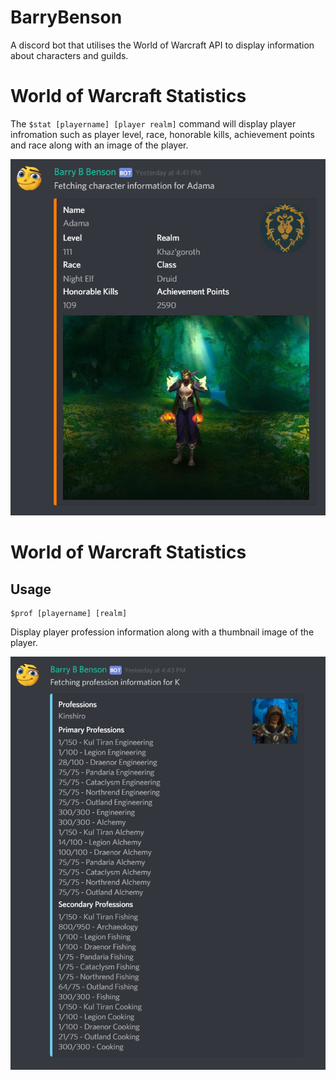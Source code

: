 # BarryBenson
A discord bot that utilises the World of Warcraft API to display information about characters and guilds. 

# World of Warcraft Statistics
The ```$stat [playername] [player realm]``` command will display player infromation such as player level, race, honorable kills, achievement points and race along with an image of the player.

![Example Image](images/STAT_EXAMPLE.png)

# World of Warcraft Statistics
## Usage
```
$prof [playername] [realm]
```
Display player profession information along with a thumbnail image of the player. 

![Example Image](images/PROF_EXAMPLE.PNG)
